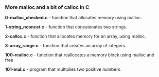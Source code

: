 ### More malloc and a bit of calloc in C

**0-malloc_checked.c** - function that allocates memory using malloc.

**1-string_nconcat.c** - function that concatenates two strings.

**2-calloc.c** - function that allocates memory for an array, using malloc.

**3-array_range.c** - function that creates an array of integers.

**100-realloc.c** - function that reallocates a memory block using malloc and free

**101-mul.c** - program that multiplies two positive numbers.
